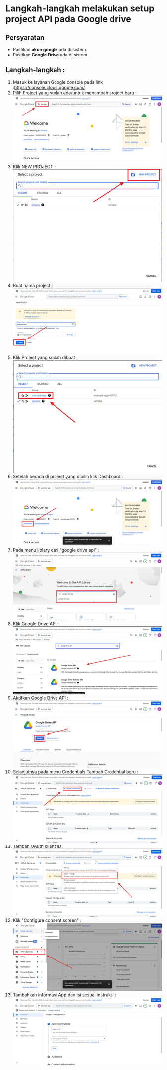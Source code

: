 # Langkah-langkah melakukan setup project API pada Google drive

## Persyaratan
- Pastikan **akun google** ada di sistem.
- Pastikan **Google Drive** ada di sistem.

## Langkah-langkah :
1. Masuk ke layanan Google console pada link       
   :https://console.cloud.google.com/
2. Pilih Project yang sudah ada/untuk menambah project baru :
   ![Tampilan gambar](images/gambar%201.png)
3. Klik NEW PROJECT :
   ![Tampilan gambar](images/gambar%202.png)
4. Buat nama project :
   ![Tampilan gambar](images/gambar%203.png)
5. Klik Project yang sudah dibuat :
   ![Tampilan gambar](images/gambar%204.png)
6. Setelah berada di project yang dipilih klik Dashboard :
   ![Tampilan gambar](images/gambar%205.png)
7. Pada menu liblary cari "google drive api" :
   ![Tampilan gambar](images/gambar%207.png)
8. Klik Google Drive API :
   ![Tampilan gambar](images/gambar%208.png)
9. Aktifkan Google Drive API :
   ![Tampilan gambar](images/gambar%209.png)
10. Selanjutnya pada menu Credentials Tambah Credential baru :
    ![Tampilan gambar](images/gambar%2011.png)
11. Tambah OAuth client ID :
    ![Tampilan gambar](images/gambar%2012.png)
12. Klik "Configure consent screen" :
    ![Tampilan gambar](images/gambar%206.png)
13. Tambahkan informasi App dan isi sesuai instruksi :
    ![Tampilan gambar](images/gambar%2013.png)






 
